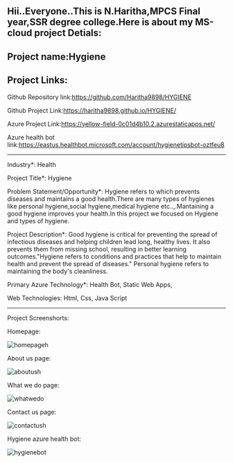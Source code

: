 
Hii..Everyone..This is N.Haritha,MPCS Final year,SSR degree college.Here is about my MS-cloud project Detials:
-----------------------------------------------------------------------------------------------------------------------------------------------------------------------
Project name:Hygiene
-----------------------------------------------------------------------------------------------------------------------------------------------------------------------
Project Links:
-----------------------------------------------------------------------------------------------------------------------------------------------------------------------
Github Repository link:https://github.com/Haritha9898/HYGIENE

Github Project Link:https://haritha9898.github.io/HYGIENE/

Azure Project Link:https://yellow-field-0c01d4b10.2.azurestaticapps.net/

Azure health bot link:https://eastus.healthbot.microsoft.com/account/hygienetipsbot-oztfeu8

-----------------------------------------------------------------------------------------------------------------------------------------------------------------------

Industry*:
Health

Project Title*:
Hygiene

Problem Statement/Opportunity*:
Hygiene refers to which prevents diseases and maintains a good health.There are many types of hygienes like personal hygiene,social hygiene,medical hygiene etc..,.Mantaining a good hygiene improves your health.In this project we focused on Hygiene and types of hygiene.

Project Description*:
Good hygiene is critical for preventing the spread of infectious diseases and helping children lead long, healthy lives. It also prevents them from missing school, resulting in better learning outcomes."Hygiene refers to conditions and practices that help to maintain health and prevent the spread of diseases." Personal hygiene refers to maintaining the body's cleanliness.

Primary Azure Technology*:
Health Bot, Static Web Apps,

Web Technologies:
Html,
Css,
Java Script


-----------------------------------------------------------------------------------------------------------------------------------------------------------------------
Project Screenshorts:

Homepage:

![homepageh](https://user-images.githubusercontent.com/118534118/206669585-4ea13b66-5a97-4f46-8061-91e2bd1ccad3.png)

About us page:

![aboutush](https://user-images.githubusercontent.com/118534118/206669573-4a1d4f11-7cab-4492-845e-78476f8d6ac1.png)

What we do page:

![whatwedo](https://user-images.githubusercontent.com/118534118/206669568-d3c4a1b1-cc39-42b4-a961-f8096a81d5a9.png)


Contact us page:

![contactush](https://user-images.githubusercontent.com/118534118/206669580-7c66c78f-d6a6-4e5e-bd2e-ea5890f5f6f0.png)

Hygiene azure health bot:

![hygienebot](https://user-images.githubusercontent.com/118534118/206669565-a4c91e21-c95e-4d58-b161-239676293079.png)

